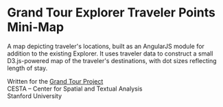 # Grand Tour Explorer Traveler Points Mini-Map
A map depicting traveler's locations, built as an AngularJS module for addition to the existing Explorer.  It uses traveler data to construct a small D3.js-powered map of the traveler's destinations, with dot sizes reflecting length of stay.

Written for the [Grand Tour Project](http://grandtour.stanford.edu)  
CESTA – Center for Spatial and Textual Analysis  
Stanford University  
